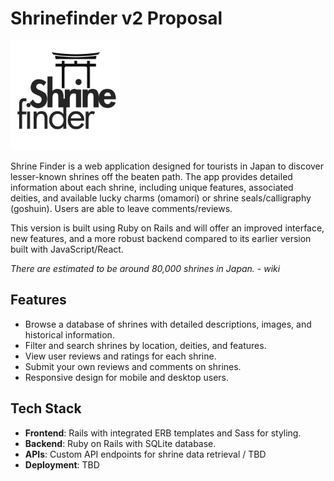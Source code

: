 # Shrinefinder v2 Proposal

<img src="/app/assets/images/shrinefinderrb.svg" alt="Shrinefinder Logo" width="175"> 

Shrine Finder is a web application designed for tourists in Japan to discover lesser-known shrines off the beaten path. The app provides detailed information about each shrine, including unique features, associated deities, and available lucky charms (omamori) or shrine seals/calligraphy (goshuin). Users are able to leave comments/reviews. 

This version is built using Ruby on Rails and will offer an improved interface, new features, and a more robust backend compared to its earlier version built with JavaScript/React.

*There are estimated to be around 80,000 shrines in Japan. - wiki*

## Features
- Browse a database of shrines with detailed descriptions, images, and historical information.
- Filter and search shrines by location, deities, and features.
- View user reviews and ratings for each shrine.
- Submit your own reviews and comments on shrines.
- Responsive design for mobile and desktop users.

## Tech Stack
- **Frontend**: Rails with integrated ERB templates and Sass for styling.
- **Backend**: Ruby on Rails with SQLite database.
- **APIs**: Custom API endpoints for shrine data retrieval / TBD
- **Deployment**: TBD
